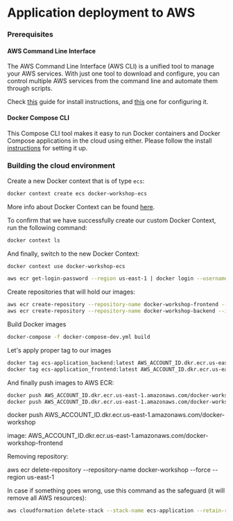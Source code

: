 # Application deployment to AWS

### Prerequisites

#### AWS Command Line Interface

The AWS Command Line Interface (AWS CLI) is a unified tool to manage your AWS services. With just one tool to download and configure, you can control multiple AWS services from the command line and automate them through scripts.

Check [this](https://docs.aws.amazon.com/cli/latest/userguide/getting-started-install.html) guide for install instructions, and [this](https://docs.aws.amazon.com/cli/latest/userguide/cli-configure-quickstart.html#cli-configure-quickstart-config) one for configuring it.

#### Docker Compose CLI

This Compose CLI tool makes it easy to run Docker containers and Docker Compose applications in the cloud using either. Please follow the install [instructions](https://github.com/docker/compose-cli/blob/main/INSTALL.md) for setting it up.


### Building the cloud environment

Create a new Docker context that is of type `ecs`:

```bash
docker context create ecs docker-workshop-ecs
```

More info about Docker Context can be found [here](https://docs.docker.com/engine/context/working-with-contexts/).

To confirm that we have successfully create our custom Docker Context, run the following command:

```bash
docker context ls
```

And finally, switch to the new Docker Context:

```bash
docker context use docker-workshop-ecs
```

```bash
aws ecr get-login-password --region us-east-1 | docker login --username AWS --password-stdin AWS_ACCOUNT_ID.dkr.ecr.us-east-1.amazonaws.com
```

Create repositories that will hold our images:

```bash
aws ecr create-repository --repository-name docker-workshop-frontend --image-scanning-configuration scanOnPush=false --region us-east-1
aws ecr create-repository --repository-name docker-workshop-backend --image-scanning-configuration scanOnPush=false --region us-east-1
```

Build Docker images

```bash
docker-compose -f docker-compose-dev.yml build
```

Let's apply proper tag to our images

```bash
docker tag ecs-application_backend:latest AWS_ACCOUNT_ID.dkr.ecr.us-east-1.amazonaws.com/docker-workshop-backend
docker tag ecs-application_frontend:latest AWS_ACCOUNT_ID.dkr.ecr.us-east-1.amazonaws.com/docker-workshop-frontend
```

And finally push images to AWS ECR:

```bash
docker push AWS_ACCOUNT_ID.dkr.ecr.us-east-1.amazonaws.com/docker-workshop-backend
docker push AWS_ACCOUNT_ID.dkr.ecr.us-east-1.amazonaws.com/docker-workshop-frontend
```

docker push AWS_ACCOUNT_ID.dkr.ecr.us-east-1.amazonaws.com/docker-workshop


image: AWS_ACCOUNT_ID.dkr.ecr.us-east-1.amazonaws.com/docker-workshop-frontend



Removing repository:

aws ecr delete-repository --repository-name docker-workshop --force --region us-east-1

In case if something goes wrong, use this command as the safeguard (it will remove all AWS resources):

```bash
aws cloudformation delete-stack --stack-name ecs-application --retain-resources DefaultNetwork
```